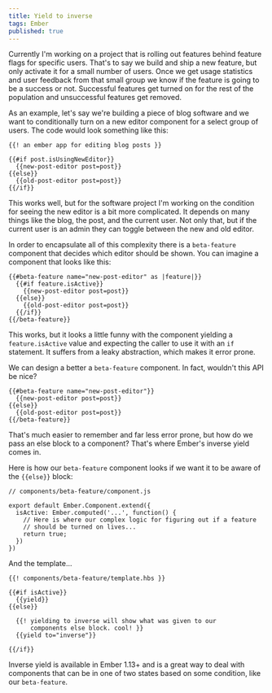 ```yaml
---
title: Yield to inverse
tags: Ember
published: true
---
```


Currently I'm working on a project that is rolling out features behind
feature flags for specific users. That's to say we build and ship a new
feature, but only activate it for a small number of users. Once we get
usage statistics and user feedback from that small group we
know if the feature is going to be a success or not. Successful features
get turned on for the rest of the population and unsuccessful features get
removed.

As an example, let's say we're building a piece of blog software and we
want to conditionally turn on a new editor component for a select group
of users. The code would look something like this:

    {{! an ember app for editing blog posts }}

    {{#if post.isUsingNewEditor}}
      {{new-post-editor post=post}}
    {{else}}
      {{old-post-editor post=post}}
    {{/if}}

This works well, but for the software project I'm working on the
condition for seeing the new editor is a bit more complicated. It
depends on many things like the blog, the post, and the current user.
Not only that, but if the current user is an admin they can toggle
between the new and old editor.

In order to encapsulate all of this complexity there is a ``beta-feature``
component that decides which editor should be shown. You can imagine a
component that looks like this:

    {{#beta-feature name="new-post-editor" as |feature|}}
      {{#if feature.isActive}}
        {{new-post-editor post=post}}
      {{else}}
        {{old-post-editor post=post}}
      {{/if}}
    {{/beta-feature}}

This works, but it looks a little funny with the component yielding a
`feature.isActive` value and expecting the caller to use it with an `if`
statement. It suffers from a leaky abstraction, which makes it
error prone.

We can design a better a `beta-feature` component. In fact,
wouldn't this API be nice?

    {{#beta-feature name="new-post-editor"}}
      {{new-post-editor post=post}}
    {{else}}
      {{old-post-editor post=post}}
    {{/beta-feature}}

That's much easier to remember and far less error prone, but how do we
pass an else block to a component? That's where Ember's inverse yield
comes in.

Here is how our `beta-feature` component looks if we want it to be aware
of the `{{else}}` block:

    // components/beta-feature/component.js

    export default Ember.Component.extend({
      isActive: Ember.computed('...', function() {
        // Here is where our complex logic for figuring out if a feature
        // should be turned on lives...
        return true;
      })
    })

And the template...

    {{! components/beta-feature/template.hbs }}

    {{#if isActive}}
      {{yield}}
    {{else}}

      {{! yielding to inverse will show what was given to our
          components else block. cool! }}
      {{yield to="inverse"}}

    {{/if}}

Inverse yield is available in Ember 1.13+ and is a great way to deal
with components that can be in one of two states based on some
condition, like our `beta-feature`.
